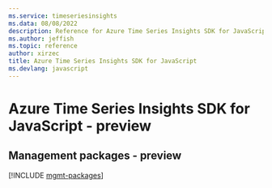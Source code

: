 ```yaml
---
ms.service: timeseriesinsights
ms.data: 08/08/2022
description: Reference for Azure Time Series Insights SDK for JavaScript
ms.author: jeffish
ms.topic: reference
author: xirzec
title: Azure Time Series Insights SDK for JavaScript
ms.devlang: javascript
---
```

# Azure Time Series Insights SDK for JavaScript - preview

## Management packages - preview
[!INCLUDE [mgmt-packages](time-series-insights-mgmt-index.md)]